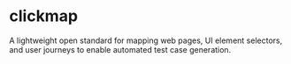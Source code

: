 # clickmap
A lightweight open standard for mapping web pages, UI element selectors, and user journeys to enable automated test case generation.
